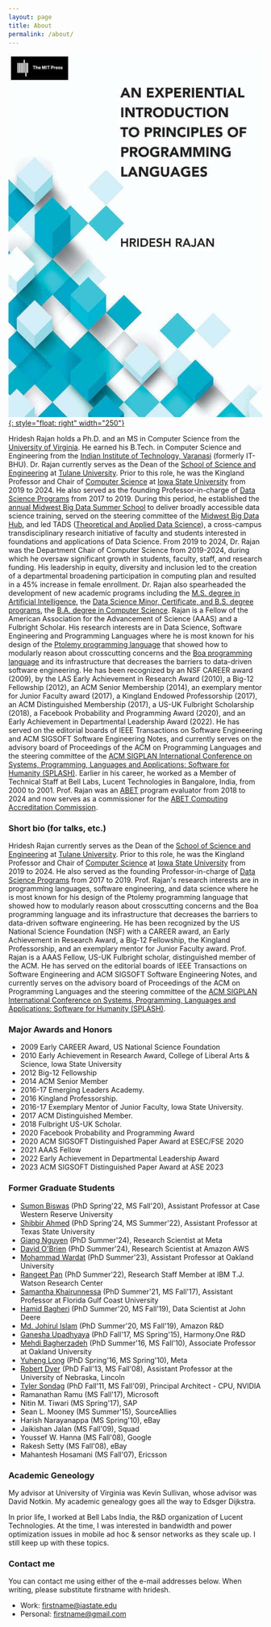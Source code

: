 ```yaml
---
layout: page
title: About
permalink: /about/
---
```



[![bookimage](images/eipopl.jpeg){: style="float: right" width="250"}](https://mitpress.mit.edu/9780262045452/an-experiential-introduction-to-principles-of-programming-languages/)

Hridesh Rajan holds a Ph.D. and an MS in Computer Science from the [University of Virginia](https://virginia.edu).
He earned his B.Tech. in Computer Science and Engineering from 
the [Indian Institute of Technology, Varanasi](https://iitbhu.ac.in) (formerly IT-BHU).
Dr. Rajan currently serves as the Dean of the [School of Science and Engineering](https://sse.tulane.edu)
at [Tulane University](https://tulane.edu).
Prior to this role, he was the Kingland Professor and Chair
of [Computer Science](https://www.cs.iastate.edu)
at [Iowa State University](https://www.iastate.edu) from 2019 to 2024.
He also served as the founding Professor-in-charge of 
[Data Science Programs](https://datascience.iastate.edu) from 2017 to 2019.
During this period, he established the [annual Midwest Big Data Summer School](https://mbds.cs.iastate.edu) 
to deliver broadly accessible data science training,
served on the steering committee of the [Midwest Big Data Hub](https://midwestbigdatahub.org),
and led TADS ([Theoretical and Applied Data Science](https://tads.research.iastate.edu)), 
a cross-campus transdisciplinary research initiative of faculty and students interested 
in foundations and applications of Data Science.
From 2019 to 2024, Dr. Rajan was the Department Chair of Computer Science from 2019-2024, 
during which he oversaw significant growth in students, faculty, staff, and research funding.
His leadership in equity, diversity and inclusion led to the creation of a 
departmental broadening participation in computing plan and resulted
in a 45% increase in female enrollment.
Dr. Rajan also spearheaded the development of new academic programs including 
the [M.S. degree in Artificial Intelligence](https://www.cs.iastate.edu/ai), 
the [Data Science Minor, Certificate, and B.S. degree programs](https://datascience.iastate.edu),
the [B.A. degree in Computer Science](https://www.cs.iastate.edu/bachelor-arts-computer-science-approved-iowa-board-regents).
Rajan is a Fellow of the American Association for the Advancement of Science (AAAS)
and a Fulbright Scholar.
His research interests are in
Data Science, Software Engineering and Programming Languages 
where he is most known for his design of the 
[Ptolemy programming language](https://ptolemy.cs.iastate.edu) that 
showed how to modularly reason about crosscutting concerns and the 
[Boa programming language](https://boa.cs.iastate.edu) 
and its infrastructure that decreases the barriers to data-driven software engineering. 
He has been recognized by an NSF CAREER award (2009), 
by the LAS Early Achievement in Research Award (2010), 
a Big-12 Fellowship (2012), 
an ACM Senior Membership (2014), 
an exemplary mentor for Junior Faculty award (2017), 
a Kingland Endowed Professorship (2017), 
an ACM Distinguished Membership (2017), 
a US-UK Fulbright Scholarship (2018),
a Facebook Probability and Programming Award (2020), and 
an Early Achievement in Departmental Leadership Award (2022). 
He has served on the editorial boards of IEEE Transactions on Software Engineering and 
ACM SIGSOFT Software Engineering Notes, and currently serves on the advisory 
board of Proceedings of the ACM on Programming Languages and the steering committee of 
the [ACM SIGPLAN International Conference on Systems, Programming, Languages and Applications: Software for Humanity (SPLASH)](https://2024.splashcon.org). 
Earlier in his career, he worked as a Member of Technical Staff at Bell Labs,
Lucent Technologies in Bangalore, India, from 2000 to 2001.
Prof. Rajan was an [ABET](https://ABET.org/) program evaluator from 2018 to 2024 
and now serves as a commissioner for the [ABET Computing Accreditation Commission](https://www.abet.org/about-abet/governance/accreditation-commissions-2/).



### Short bio (for talks, etc.)

Hridesh Rajan currently serves as the Dean of the [School of Science and Engineering](https://sse.tulane.edu) at [Tulane University](https://tulane.edu). Prior to this role, he was the Kingland Professor and Chair of [Computer Science](https://www.cs.iastate.edu) at [Iowa State University](https://www.iastate.edu) from 2019 to 2024.  He also served as the founding Professor-in-charge of [Data Science Programs](https://datascience.iastate.edu) from 2017 to 2019. Prof. Rajan's research interests are in programming languages, software engineering, and data science where he is most known for his design of the Ptolemy programming language that showed how to modularly reason about crosscutting concerns and the Boa programming language and its infrastructure that decreases the barriers to data-driven software engineering. He has been recognized by the US National Science Foundation (NSF) with a CAREER award, an Early Achievement in Research Award, a Big-12 Fellowship, the Kingland Professorship, and an exemplary mentor for Junior Faculty award. Prof. Rajan is a AAAS Fellow, US-UK Fulbright scholar, distinguished member of the ACM. He has served on the editorial boards of IEEE Transactions on Software Engineering and ACM SIGSOFT Software Engineering Notes, and currently serves on the advisory board of Proceedings of the ACM on Programming Languages and the steering committee of the [ACM SIGPLAN International Conference on Systems, Programming, Languages and Applications: Software for Humanity (SPLASH)](https://2024.splashcon.org).

### Major Awards and Honors

- 2009 Early CAREER Award, US National Science Foundation
- 2010 Early Achievement in Research Award, College of Liberal Arts & Science, Iowa State University
- 2012 Big-12 Fellowship
- 2014 ACM Senior Member
- 2016-17 Emerging Leaders Academy. 
- 2016 Kingland Professorship. 
- 2016-17 Exemplary Mentor of Junior Faculty, Iowa State University. 
- 2017 ACM Distinguished Member.
- 2018 Fulbright US-UK Scholar.
- 2020 Facebook Probability and Programming Award
- 2020 ACM SIGSOFT Distinguished Paper Award at ESEC/FSE 2020
- 2021 AAAS Fellow 
- 2022 Early Achievement in Departmental Leadership Award
- 2023 ACM SIGSOFT Distinguished Paper Award at ASE 2023

### Former Graduate Students

- [Sumon Biswas](https://sumonbis.github.io) (PhD Spring'22, MS Fall'20), Assistant Professor at Case Western Reserve University
- [Shibbir Ahmed](https://shibbirtanvin.github.io) (PhD Spring'24, MS Summer'22), Assistant Professor at Texas State University
- [Giang Nguyen](https://www.linkedin.com/in/giang-nguyen-b6945914b/) (PhD Summer'24), Research Scientist at Meta
- [David O'Brien](https://www.linkedin.com/in/davidobr/) (PhD Summer'24), Research Scientist at Amazon AWS
- [Mohammad Wardat](https://scholar.google.com/citations?user=04sYwigAAAAJ&hl=ar) (PhD Summer'23), Assistant Professor at Oakland University
- [Rangeet Pan](https://rangeetpan.github.io) (PhD Summer'22), Research Staff Member at IBM T.J. Watson Research Center
- [Samantha Khairunnessa](https://www.linkedin.com/in/samantha-syeda/) (PhD Summer'21, MS Fall'17), Assistant Professor at Florida Gulf Coast University
- [Hamid Bagheri](https://www.linkedin.com/in/hamidbagheri/) (PhD Summer'20, MS Fall'19), Data Scientist at John Deere
- [Md. Johirul Islam](https://www.linkedin.com/in/johir/) (PhD Summer'20, MS Fall'19), Amazon R&D
- [Ganesha Upadhyaya](https://www.linkedin.com/in/gupadhyaya/) (PhD Fall'17, MS Spring'15), Harmony.One R&D
- [Mehdi Bagherzadeh](https://mbagherz.bitbucket.io) (PhD Summer'16, MS Fall'10), Associate Professor at Oakland University
- [Yuheng Long](https://www.linkedin.com/in/yuheng-long-073b4714/) (PhD Spring'16, MS Spring'10), Meta
- [Robert Dyer](https://cse.unl.edu/~rdyer/) (PhD Fall'13, MS Fall'08), Assistant Professor at the University of Nebraska, Lincoln
- [Tyler Sondag](https://www.linkedin.com/in/tyler-sondag-92b757b/) (PhD Fall'11, MS Fall'09), Principal Architect - CPU, NVIDIA 
- Ramanathan Ramu (MS Fall'17), Microsoft
- Nitin M. Tiwari (MS Spring'17), SAP
- Sean L. Mooney (MS Summer'15), SourceAllies
- Harish Narayanappa (MS Spring'10), eBay
- Jaikishan Jalan (MS Fall'09), Squad
- Youssef W. Hanna (MS Fall'08), Google
- Rakesh Setty (MS Fall'08), eBay
- Mahantesh Hosamani (MS Fall'07), Ericsson


### Academic Geneology

My advisor at University of Virginia was Kevin Sullivan, 
whose advisor was David Notkin. 
My academic genealogy goes all the way to Edsger Dijkstra.

In prior life, I worked at Bell Labs India, the R&D organization of Lucent Technologies. At the time, I was interested in bandwidth and power optimization issues in mobile ad hoc & sensor networks as they scale up. I still keep up with these topics.

### Contact me

You can contact me using either of the e-mail addresses below. 
When writing, please substitute firstname with hridesh.

* Work: [firstname@iastate.edu](mailto:firstname@iastate.edu)
* Personal: [firstname@gmail.com](mailto:firstname@gmail.com)

